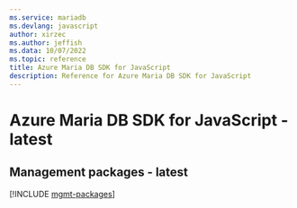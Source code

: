 ```yaml
---
ms.service: mariadb
ms.devlang: javascript
author: xirzec
ms.author: jeffish
ms.data: 10/07/2022
ms.topic: reference
title: Azure Maria DB SDK for JavaScript
description: Reference for Azure Maria DB SDK for JavaScript
---
```

# Azure Maria DB SDK for JavaScript - latest

## Management packages - latest
[!INCLUDE [mgmt-packages](maria-db-mgmt-index.md)]